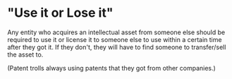 "Use it or Lose it"
=====

Any entity who acquires an intellectual asset from someone else should be 
required to use it or license it to someone else to use within a certain 
time after they got it. If they don't, they will have to find someone to 
transfer/sell the asset to.

(Patent trolls always using patents that they got from other companies.)
